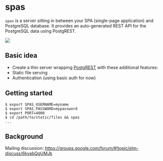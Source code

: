# spas

`spas` is a server sitting in between your SPA (single-page application) and PostgreSQL database. It provides an auto-generated REST API for the PostgreSQL data using PostgREST.

![](https://upload.wikimedia.org/wikipedia/commons/thumb/0/09/SPAS-12_stock_folded.jpg/450px-SPAS-12_stock_folded.jpg)

## Basic idea

* Create a thin server wrapping [PostgREST](https://github.com/begriffs/postgrest) with these additional features:
* Static file serving
* Authentication (using basic auth for now)

## Getting started

```
$ export SPAS_USERNAME=myname
$ export SPAS_PASSWORD=mypassword
$ export PORT=4000
$ cd /path/to/static/files && spas
...
```


## Background

Mailing discussion: https://groups.google.com/forum/#!topic/elm-discuss/6kyabQgUMJk
